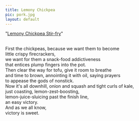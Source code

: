 ```yaml
---
title: Lemony Chickpea 
pic: pork.jpg
layout: default
---
```



"<a href="http://www.101cookbooks.com/archives/lemony-chickpea-stirfry-recipe.html">Lemony Chickpea Stir-fry</a>"
<p class="main">
<br>
First the chickpeas, because we want them to become<br>
little crispy firecrackers,<br>
we want for them a snack-food addictiveness<br>
that entices plump fingers into the pot.<br>
Then clear the way for tofu, give it room to breathe<br>
and time to brown, annointing it with oil, saying prayers<br>
to appease the gods of nonstick.<br>
Now it's all downhill, onion and squash and tight curls of kale,<br>
just coasting, lemon-zest-boosting,<br>
lemon-juice-sluicing past the finish line,<br>
an easy victory.<br>
And as we all know,<br>
victory is sweet.
